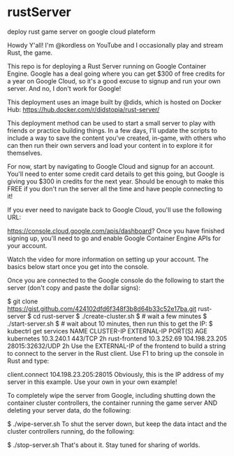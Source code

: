 # rustServer
deploy rust game server on google cloud plateform


Howdy Y'all! I'm @kordless on YouTube and I occasionally play and stream Rust, the game.

This repo is for deploying a Rust Server running on Google Container Engine. Google has a deal going where you can get $300 of free credits for a year on Google Cloud, so it's a good excuse to signup and run your own server. And no, I don't work for Google!

This deployment uses an image built by @dids, which is hosted on Docker Hub: https://hub.docker.com/r/didstopia/rust-server/

This deployment method can be used to start a small server to play with friends or practice building things. In a few days, I'll update the scripts to include a way to save the content you've created, in-game, with others who can then run their own servers and load your content in to explore it for themselves.

For now, start by navigating to Google Cloud and signup for an account. You'll need to enter some credit card details to get this going, but Google is giving you $300 in credits for the next year. Should be enough to make this FREE if you don't run the server all the time and have people connecting to it!

If you ever need to navigate back to Google Cloud, you'll use the following URL:

https://console.cloud.google.com/apis/dashboard?
Once you have finished signing up, you'll need to go and enable Google Container Engine APIs for your account.

Watch the video for more information on setting up your account. The basics below start once you get into the console.

Once you are connected to the Google console do the following to start the server (don't copy and paste the dollar signs):

$ git clone https://gist.github.com/424102dfd6f348f3b8d64b33c52e17ba.git rust-server
$ cd rust-server
$ ./create-cluster.sh
$ # wait a few minutes
$ ./start-server.sh
$ # wait about 10 minutes, then run this to get the IP:
$ kubectrl get services
NAME            CLUSTER-IP    EXTERNAL-IP      PORT(S)           AGE
kubernetes      10.3.240.1    <none>           443/TCP           2h
rust-frontend   10.3.252.69   104.198.23.205   28015:32632/UDP   2h
Use the EXTERNAL-IP of the frontend to build a string to connect to the server in the Rust client. Use F1 to bring up the console in Rust and type:

client.connect 104.198.23.205:28015
Obviously, this is the IP address of my server in this example. Use your own in your own example!

To completely wipe the server from Google, including shutting down the container cluster controllers, the container running the game server AND deleting your server data, do the following:

$ ./wipe-server.sh
To shut the server down, but keep the data intact and the cluster controllers running, do the following:

$ ./stop-server.sh
That's about it. Stay tuned for sharing of worlds.
